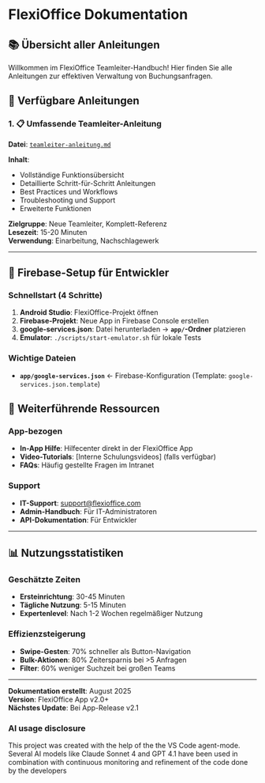 # FlexiOffice Dokumentation 

## 📚 Übersicht aller Anleitungen

Willkommen im FlexiOffice Teamleiter-Handbuch! Hier finden Sie alle Anleitungen zur effektiven Verwaltung von Buchungsanfragen.

## 📖 Verfügbare Anleitungen

### 1. 📋 Umfassende Teamleiter-Anleitung
**Datei**: [`teamleiter-anleitung.md`]((docs/teamleiter-anleitung.md))

**Inhalt**:
- Vollständige Funktionsübersicht
- Detaillierte Schritt-für-Schritt Anleitungen
- Best Practices und Workflows
- Troubleshooting und Support
- Erweiterte Funktionen

**Zielgruppe**: Neue Teamleiter, Komplett-Referenz  
**Lesezeit**: 15-20 Minuten  
**Verwendung**: Einarbeitung, Nachschlagewerk

---

## 🔧 Firebase-Setup für Entwickler

### Schnellstart (4 Schritte)
1. **Android Studio**: FlexiOffice-Projekt öffnen
2. **Firebase-Projekt**: Neue App in Firebase Console erstellen  
3. **google-services.json**: Datei herunterladen → **`app/`-Ordner** platzieren
4. **Emulator**: `./scripts/start-emulator.sh` für lokale Tests

### Wichtige Dateien
- **`app/google-services.json`** ← Firebase-Konfiguration (Template: `google-services.json.template`)


## 🔗 Weiterführende Ressourcen

### App-bezogen
- **In-App Hilfe**: Hilfecenter direkt in der FlexiOffice App
- **Video-Tutorials**: [Interne Schulungsvideos] (falls verfügbar)
- **FAQs**: Häufig gestellte Fragen im Intranet

### Support
- **IT-Support**: support@flexioffice.com
- **Admin-Handbuch**: Für IT-Administratoren
- **API-Dokumentation**: Für Entwickler

---

## 📊 Nutzungsstatistiken

### Geschätzte Zeiten
- **Ersteinrichtung**: 30-45 Minuten
- **Tägliche Nutzung**: 5-15 Minuten
- **Expertenlevel**: Nach 1-2 Wochen regelmäßiger Nutzung

### Effizienzsteigerung
- **Swipe-Gesten**: 70% schneller als Button-Navigation
- **Bulk-Aktionen**: 80% Zeitersparnis bei >5 Anfragen
- **Filter**: 60% weniger Suchzeit bei großen Teams

---

**Dokumentation erstellt**: August 2025  
**Version**: FlexiOffice App v2.0+  
**Nächstes Update**: Bei App-Release v2.1


### AI usage disclosure
This project was created with the help of the the VS Code agent-mode. Several AI models like Claude Sonnet 4 and GPT 4.1 have been used in combination with continuous monitoring and refinement of the code done by the developers
